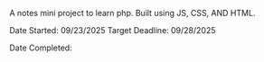 A notes mini project to learn php. Built using JS, CSS, AND HTML.

Date Started: 09/23/2025
Target Deadline: 09/28/2025

Date Completed: 